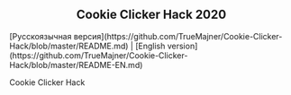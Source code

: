 <h2 align="center">Cookie Clicker Hack 2020</h2> 
[Русскоязычная версия](https://github.com/TrueMajner/Cookie-Clicker-Hack/blob/master/README.md) | [English version](https://github.com/TrueMajner/Cookie-Clicker-Hack/blob/master/README-EN.md)

Cookie Clicker Hack
